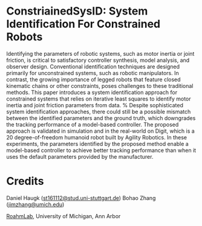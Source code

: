 # ConstriainedSysID: System Identification For Constrained Robots

Identifying the parameters of robotic systems, such as motor inertia or joint friction, is critical to satisfactory controller synthesis, model analysis, and observer design. 
Conventional identification techniques are designed primarily for unconstrained systems, such as robotic manipulators. 
In contrast, the growing importance of legged robots that feature closed kinematic chains or other constraints, poses challenges to these traditional methods. 
This paper introduces a system identification approach for constrained systems that relies on iterative least squares to identify motor inertia and joint friction parameters from data.
% Despite sophisticated system identification approaches, there could still be a possible mismatch between the identified parameters and the ground truth, which downgrades the tracking performance of a model-based controller.
The proposed approach is validated in simulation and in the real-world on Digit, which is a 20 degree-of-freedom humanoid robot built by Agility Robotics.
In these experiments, the parameters identified by the proposed method enable a model-based controller to achieve better tracking performance than when it uses the default parameters provided by the manufacturer. 

# Credits

Daniel Haugk (st161112@stud.uni-stuttgart.de)
Bohao Zhang (jimzhang@umich.edu)

[RoahmLab](https://www.roahmlab.com/), University of Michigan, Ann Arbor
